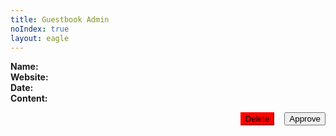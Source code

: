 ```yaml
---
title: Guestbook Admin
noIndex: true
layout: eagle
---
```


<style>
.guestbook-actions {
  display: flex;
  justify-content: flex-end;
}

.guestbook-actions > form:first-of-type {
  margin-right: 1rem;
}

.guestbook-actions > form:first-of-type button {
  background: red;
  border-color: red;
}
</style>

<eagle-guestbook-entries>
  <eagle-guestbook-entry>
    <div class='box'>
      <p>
        <strong>Name:</strong> <eagle-guestbook-name></eagle-guestbook-name><br>
        <strong>Website:</strong> <eagle-guestbook-website></eagle-guestbook-website><br>
        <strong>Date:</strong> <eagle-guestbook-date></eagle-guestbook-date><br>
        <strong>Content:</strong> <eagle-guestbook-content></eagle-guestbook-content>
      </p>
      <div class='guestbook-actions'>
        <form method=POST>
          <input type='hidden' name='id' value='' />
          <input type='hidden' name='action' value='delete' />
          <button style='width: 100%'>Delete</button>
        </form>
        <form method=POST>
          <input type='hidden' name='id' value='' />
          <input type='hidden' name='action' value='approve' />
          <button style='width: 100%'>Approve</button>
        </form>
      </div>
    </div>
  </eagle-guestbook-entry>
</eagle-guestbook-entries>
